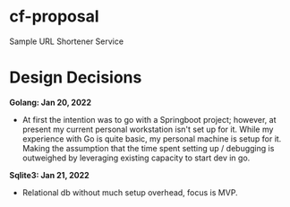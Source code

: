 # cf-proposal
Sample URL Shortener Service

# Design Decisions
**Golang: Jan 20, 2022**
- At first the intention was to go with a Springboot project; however, at present my current personal workstation isn't set up for it. While my experience with Go is quite basic, my personal machine is setup for it. Making the assumption that the time spent setting up / debugging is outweighed by leveraging existing capacity to start dev in go.

**Sqlite3: Jan 21, 2022**
- Relational db without much setup overhead, focus is MVP. 
